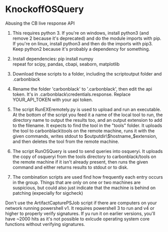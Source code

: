 # KnockoffOSQuery
Abusing the CB live response API
1. This requires python 3. If you're on windows, install python3 (and remove 2 because it's deprecated) and do the module imports with pip. If you're on linux, install python3 and then do the imports with pip3. Keep python2 because it's probably a dependency for something.

2. Install dependencies:
pip install numpy  
repeat for scipy, pandas, cbapi, seaborn, matplotlib

3. Download these scripts to a folder, including the scriptoutput folder and .carbonblack

4. Rename the folder 'carbonblack' to '.carbonblack', then edit the api token. It's in .carbonblack\credentials.response. Replace YOUR_API_TOKEN with your api token.

5. The script RunEXEremotely.py is used to upload and run an executable. 
At the bottom of the script you feed it a name of the local tool to run, the directory name to output the results too, and an output extension to add to the filename. It expects to find the tool in the "tools" folder. It uploads the tool to carbonblack\tools on the remote machine, runs it with the given commands, writes stdout to $outputdir\$hostname_$extension, and then deletes the tool from the remote machine.

6. The script RunOSQuery is used to send queries into osqueryi. It uploads the copy of osqueryi from the tools directory to carbonblack/tools on the remote machine if it isn't already present, then runs the given command and either returns results to stdout or to disk.

6. The combination scripts are used find how frequently each entry occurs in the group. Things that are only on one or two machines are suspicious, but could also just indicate that the machine is behind on patching (expecially for sigcheck)

Don't use the ArtifactCapturePSJob script if there are computers on your network running powershell v1. It requires powershell 3 to run and v4 or higher to properly verify signatures. If yu run it on earlier versions, you'll have ~2000 hits as it's not possible to exlcude operating system core functions without verifying signatures.



